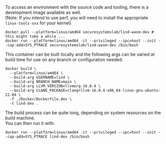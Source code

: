 To access an environment with the source code and tooling, there is a development image available as well.  
(Note: If you intend to use perf, you will need to install the appropriate `linux-tools-xxx` for your kernel)

```
docker pull --platform=linux/amd64 securesystemslab/lind-wasm-dev # this might take a while ...
docker run --platform=linux/amd64 -it --privileged --ipc=host --init --cap-add=SYS_PTRACE securesystemslab/lind-wasm-dev /bin/bash
```

This container can be built locally and the following args can be varied at build time for use on any branch or
configuration needed.

```
docker build \
  --platform=linux/amd64 \
  --build-arg USERNAME=lind \
  --build-arg BRANCH_NAME=main \
  --build-arg LLVM_VERSION=llvmorg-16.0.4 \
  --build-arg CLANG_PACKAGE=clang+llvm-16.0.4-x86_64-linux-gnu-ubuntu-22.04 \
  -f ./Docker/Dockerfile.dev \
  -t lind-dev .
```
The build process can be quite long, depending on system resources on the build machine.  
You can then run it with:

```
docker run --platform=linux/amd64 -it --privileged --ipc=host --init --cap-add=SYS_PTRACE lind-dev /bin/bash
```